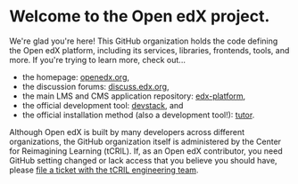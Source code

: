 # Welcome to the Open edX project.

We're glad you're here!
This GitHub organization holds the code defining the Open edX platform,
including its services, libraries, frontends, tools, and more.
If you're trying to learn more, check out...

* the homepage: [openedx.org](https://openedx.org),
* the discussion forums: [discuss.edx.org](https://discuss.openedx.org/),
* the main LMS and CMS application repository: [edx-platform](https://github.com/edx/edx-platform),
* the official development tool: [devstack](https://github.com/edx/devstack), and
* the official installation method (also a development tool!): [tutor](https://docs.tutor.overhang.io/).

Although Open edX is built by many developers across different organizations,
the GitHub organization itself is administered by the Center for Reimagining Learning (tCRIL).
If, as an Open edX contributor,
you need GitHub setting changed or lack access that you believe you should have,
please [file a ticket with the tCRIL engineering team](https://github.com/openedx/tcril-engineering/issues/new/choose).
